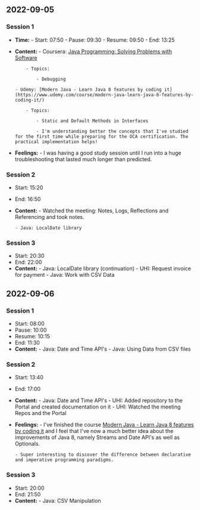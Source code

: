 ## 2022-09-05

### Session 1

- **Time:**
      - Start: 07:50
      - Pause: 09:30
      - Resume: 09:50
      - End: 13:25

- **Content:** 
      - Coursera: [Java Programming: Solving Problems with Software](https://www.coursera.org/learn/java-programming)

          - Topics:

              - Debugging

      - Udemy: [Modern Java - Learn Java 8 features by coding it](https://www.udemy.com/course/modern-java-learn-java-8-features-by-coding-it/)

          - Topics:

              - Static and Default Methods in Interfaces

              - I'm understanding better the concepts that I've studied for the first time while preparing for the OCA certification. The practical implementation helps!

- **Feelings:** 
      - I was having a good study session until I run into a huge troubleshooting that lasted much longer than predicted.

### Session 2
- Start: 15:20
- End: 16:50
- **Content:** 
      - Watched the meeting: Notes, Logs, Reflections and Referencing and took notes.

      - Java: LocalDate library



### Session 3
- Start: 20:30
- End: 22:00
- **Content:** 
      - Java: LocalDate library (continuation)
      - UHI: Request invoice for payment
      - Java: Work with CSV Data


## 2022-09-06
### Session 1
- Start: 08:00
- Pause: 10:00
- Resume: 10:15
- End: 11:30
- **Content:** 
      - Java: Date and Time API's
      - Java: Using Data from CSV files


### Session 2
- Start: 13:40
- End: 17:00
- **Content:** 
      - Java: Date and Time API's
      - UHI: Added repository to the Portal and created documentation on it
      - UHI: Watched the meeting Repos and the Portal

- **Feelings:** 
      - I've finished the course [Modern Java - Learn Java 8 features by coding it](https://www.udemy.com/course/modern-java-learn-java-8-features-by-coding-it/) and I feel that I've now a much better idea about the improvements of Java 8, namely Streams and Date API's as well as Optionals.

      - Super interesting to discover the difference between declarative and imperative programming paradigms.

### Session 3
- Start: 20:00
- End: 21:50
- **Content:** 
      - Java: CSV Manipulation


